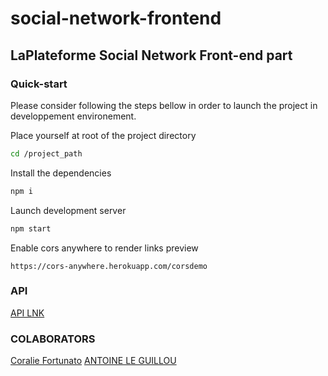 # social-network-frontend

## LaPlateforme Social Network Front-end part

### Quick-start

Please consider following the steps bellow in order to launch the project in developpement environement.

Place yourself at root of the project directory

```bash
cd /project_path

```

Install the dependencies

```bash
npm i

```

Launch development server

```bash
npm start

```

Enable cors anywhere to render links preview

```
https://cors-anywhere.herokuapp.com/corsdemo
```


### API 

[API LNK](https://github.com/learnWeb3/laplateforme-network-api)

### COLABORATORS

[Coralie Fortunato](https://github.com/coralie-fortunato)
[ANTOINE LE GUILLOU](https://github.com/learnWeb3)
